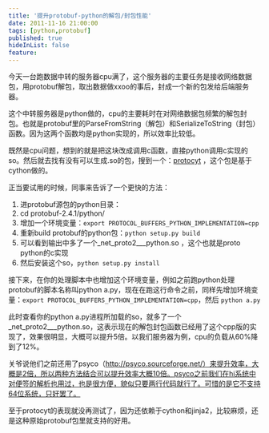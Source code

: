 ```yaml
---
title: '提升protobuf-python的解包/封包性能'
date: 2011-11-16 21:00:00
tags: [python,protobuf]
published: true
hideInList: false
feature: 
---
```

今天一台跑数据中转的服务器cpu满了，这个服务器的主要任务是接收网络数据包，用protobuf解包，取出数据做xxoo的事后，封成一个新的包发给后端服务器。
<!-- more -->


这个中转服务器是python做的，cpu的主要耗时在对网络数据包频繁的解包封包。也就是protobuf里的ParseFromString（解包）和SerializeToString（封包）函数。因为这两个函数均是python实现的，所以效率比较低。

既然是cpu问题，想到的就是把这块改成调用c函数，直接python调用c实现的so。然后就去找有没有可以生成.so的包，搜到一个：[protocyt](http://evgenus.github.com/protocyt/) ，这个包是基于cython做的。

正当要试用的时候，同事来告诉了一个更快的方法：

1. 进protobuf源包的python目录：
2. cd protobuf-2.4.1/python/
3. 增加一个环境变量：`export PROTOCOL_BUFFERS_PYTHON_IMPLEMENTATION=cpp`
4. 重新build protobuf的python包：`python setup.py build`
5. 可以看到输出中多了一个_net_proto2___python.so ，这个也就是proto python的c实现
6. 然后安装这个so，`python setup.py install`

接下来，在你的处理脚本中也增加这个环境变量，例如之前跑python处理protobuf的脚本名称叫python a.py，现在在跑这行命令之前，同样先增加环境变量：`export PROTOCOL_BUFFERS_PYTHON_IMPLEMENTATION=cpp`，然后 `python a.py`

此时查看你的python a.py进程所加载的so，就多了一个_net_proto2___python.so，这表示现在的解包封包函数已经用了这个cpp版的实现了，效果很明显，大概可以提升5倍。以我们服务器为例，cpu的负载从60%降到了12%。

关爷说他们之前还用了psyco（http://psyco.sourceforge.net/）来提升效率，大概是2倍，所以两种方法结合可以提升效率大概10倍。psyco之前我们在hi系统中对便签的解析也用过，也是很方便，貌似只要两行代码就行了。可惜的是它不支持64位系统，只好罢了。

至于protocyt的表现就没再测试了，因为还依赖于cython和jinja2，比较麻烦，还是这种原始protobuf包里就支持的好用。
